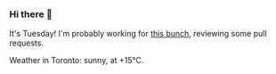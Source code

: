 ### Hi there :wave:

It's Tuesday! I'm probably working for [this bunch](https://github.com/kohofinancial), reviewing some pull requests.

Weather in Toronto: sunny, at +15°C.
